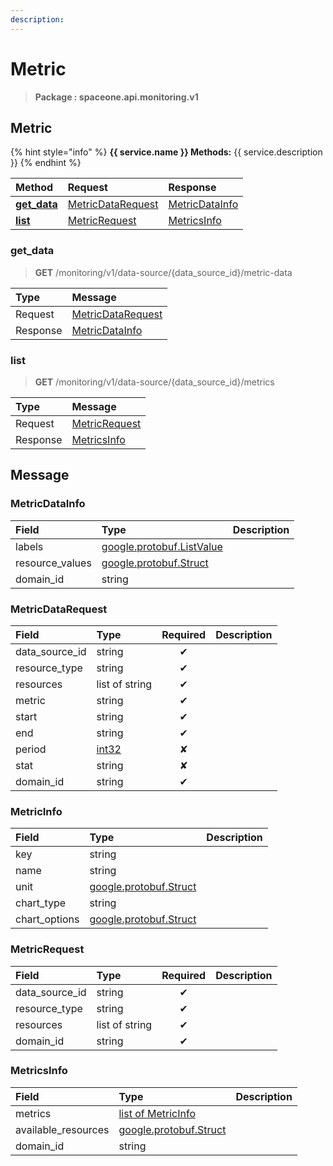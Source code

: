 ```yaml
---
description:  
---
```

# Metric

>  **Package : spaceone.api.monitoring.v1**

## Metric

{% hint style="info" %}
**{{ service.name }} Methods:**
{{ service.description }}
{%  endhint %}


| Method | Request | Response |
| :----- | :-------- | :-------- |
| [**get_data**](metric.md#get_data)|   [MetricDataRequest](metric.md#metricdatarequest) |   [MetricDataInfo](metric.md#metricdatainfo) |
| [**list**](metric.md#list)|   [MetricRequest](metric.md#metricrequest) |   [MetricsInfo](metric.md#metricsinfo) | 
 

 
### get_data
> **GET** /monitoring/v1/data-source/{data_source_id}/metric-data
>


| Type | Message |
| :--- | :--- |
| Request | [MetricDataRequest](metric.md#metricdatarequest) |
| Response |  [MetricDataInfo](metric.md#metricdatainfo)  |
 
 

 
### list
> **GET** /monitoring/v1/data-source/{data_source_id}/metrics
>


| Type | Message |
| :--- | :--- |
| Request | [MetricRequest](metric.md#metricrequest) |
| Response |  [MetricsInfo](metric.md#metricsinfo)  |


## 

## Message

### MetricDataInfo
| Field | Type |  Description |
| :--- | :--- | :--- |
| labels |[google.protobuf.ListValue](https://developers.google.com/protocol-buffers/docs/reference/overview) | |
| resource_values |[google.protobuf.Struct](https://github.com/protocolbuffers/protobuf/blob/master/src/google/protobuf/struct.proto) | |
| domain_id |string | |

### MetricDataRequest
| Field | Type | Required | Description |
| :--- | :--- | :---: | :--- |
| data_source_id |string|✔| |
| resource_type |string|✔| |
| resources |list of string|✔| |
| metric |string|✔| |
| start |string|✔| |
| end |string|✔| |
| period |[int32](https://github.com/protocolbuffers/protobuf/blob/master/src/google/protobuf/type.proto)|✘| |
| stat |string|✘| |
| domain_id |string|✔| |

### MetricInfo
| Field | Type |  Description |
| :--- | :--- | :--- |
| key |string | |
| name |string | |
| unit |[google.protobuf.Struct](https://github.com/protocolbuffers/protobuf/blob/master/src/google/protobuf/struct.proto) | |
| chart_type |string | |
| chart_options |[google.protobuf.Struct](https://github.com/protocolbuffers/protobuf/blob/master/src/google/protobuf/struct.proto) | |

### MetricRequest
| Field | Type | Required | Description |
| :--- | :--- | :---: | :--- |
| data_source_id |string|✔| |
| resource_type |string|✔| |
| resources |list of string|✔| |
| domain_id |string|✔| |

### MetricsInfo
| Field | Type |  Description |
| :--- | :--- | :--- |
| metrics |[list of MetricInfo](metric.md#metricinfo) | |
| available_resources |[google.protobuf.Struct](https://github.com/protocolbuffers/protobuf/blob/master/src/google/protobuf/struct.proto) | |
| domain_id |string | |
